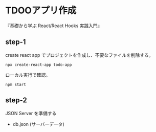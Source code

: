 # TDOOアプリ作成
『基礎から学ぶ React/React Hooks 実践入門』

## step-1
create react app でプロジェクトを作成し、不要なファイルを削除する。
```
npx create-react-app todo-app
```
ローカル実行で確認。
```
npm start
```

## step-2
JSON Server を準備する
- db.json (サーバーデータ)

